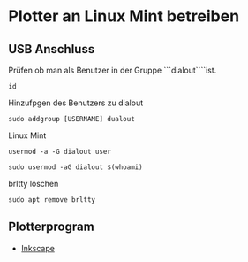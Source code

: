 # Plotter an Linux Mint betreiben

## USB Anschluss

Prüfen ob man als Benutzer in der Gruppe ```dialout````ist.

    id

Hinzufpgen des Benutzers zu dialout

    sudo addgroup [USERNAME] dualout

Linux Mint

    usermod -a -G dialout user

    sudo usermod -aG dialout $(whoami)

brltty löschen

    sudo apt remove brltty


## Plotterprogram
+ [Inkscape](https://inkscape.org/de/)
